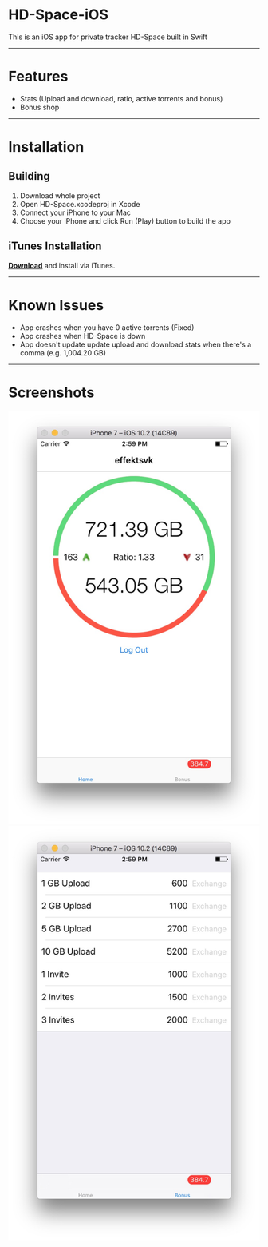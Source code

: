 # HD-Space-iOS
This is an iOS app for private tracker HD-Space built in Swift

---
# Features
- Stats (Upload and download, ratio, active torrents and bonus)
- Bonus shop

---
# Installation
## Building
1. Download whole project
2. Open HD-Space.xcodeproj in Xcode
3. Connect your iPhone to your Mac
4. Choose your iPhone and click Run (Play) button to build the app

## iTunes Installation
[**Download**](https://github.com/effektsvk/HD-Space-iOS/releases/latest/) and install via iTunes.

---
# Known Issues
- ~~App crashes when you have 0 active torrents~~ (Fixed)
- App crashes when HD-Space is down
- App doesn't update update upload and download stats when there's a comma (e.g. 1,004.20 GB)


---
# Screenshots
<div align="center"><img src="media/Screenshot1.jpg" width="512"></div>
<div align="center"><img src="media/Screenshot2.jpg" width="512"></div>
